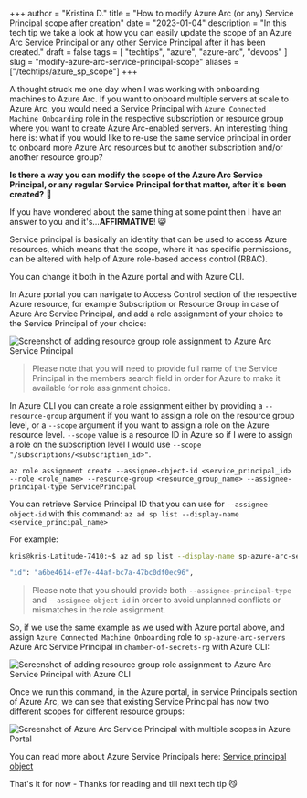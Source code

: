 +++
author = "Kristina D."
title = "How to modify Azure Arc (or any) Service Principal scope after creation"
date = "2023-01-04"
description = "In this tech tip we take a look at how you can easily update the scope of an Azure Arc Service Principal or any other Service Principal after it has been created."
draft = false
tags = [
    "techtips",
    "azure",
    "azure-arc",
    "devops"
]
slug = "modify-azure-arc-service-principal-scope"
aliases = ["/techtips/azure_sp_scope"]
+++

A thought struck me one day when I was working with onboarding machines to Azure Arc. If you want to onboard multiple servers at scale to Azure Arc, you would need a Service Principal with ```Azure Connected Machine Onboarding``` role in the respective subscription or resource group where you want to create Azure Arc-enabled servers. An interesting thing here is: what if you would like to re-use the same service principal in order to onboard more Azure Arc resources but to another subscription and/or another resource group?

**Is there a way you can modify the scope of the Azure Arc Service Principal, or any regular Service Principal for that matter, after it's been created?** 🧐

If you have wondered about the same thing at some point then I have an answer to you and it's...**AFFIRMATIVE**! 😸

Service principal is basically an identity that can be used to access Azure resources, which means that the scope, where it has specific permissions, can be altered with help of Azure role-based access control (RBAC).

You can change it both in the Azure portal and with Azure CLI.

In Azure portal you can navigate to Access Control section of the respective Azure resource, for example Subscription or Resource Group in case of Azure Arc Service Principal, and add a role assignment of your choice to the Service Principal of your choice:

![Screenshot of adding resource group role assignment to Azure Arc Service Principal](../../images/tech_tips/azure_arc_sp_portal.png)

> Please note that you will need to provide full name of the Service Principal in the members search field in order for Azure to make it available for role assignment choice.

In Azure CLI you can create a role assignment either by providing a ```--resource-group``` argument if you want to assign a role on the resource group level, or a ```--scope``` argument if you want to assign a role on the Azure resource level. ```--scope``` value is a resource ID in Azure so if I were to assign a role on the subscription level I would use ```--scope "/subscriptions/<subscription_id>"```.

```az role assignment create --assignee-object-id <service_principal_id> --role <role_name> --resource-group <resource_group_name> --assignee-principal-type ServicePrincipal```

You can retrieve Service Principal ID that you can use for ```--assignee-object-id``` with this command: ```az ad sp list --display-name <service_principal_name>```

For example:

``` bash
kris@kris-Latitude-7410:~$ az ad sp list --display-name sp-azure-arc-servers | grep id

"id": "a6be4614-ef7e-44af-bc7a-47bc0df0ec96",

```

> Please note that you should provide both ```--assignee-principal-type``` and ```--assignee-object-id``` in order to avoid unplanned conflicts or mismatches in the role assignment.

So, if we use the same example as we used with Azure portal above, and assign ```Azure Connected Machine Onboarding```  role to ```sp-azure-arc-servers``` Azure Arc Service Principal in ```chamber-of-secrets-rg``` with Azure CLI:

![Screenshot of adding resource group role assignment to Azure Arc Service Principal with Azure CLI](../../images/tech_tips/azure_arc_sp_cli.png)

Once we run this command, in the Azure portal, in service Principals section of Azure Arc, we can see that existing Service Principal has now two different scopes for different resource groups:

![Screenshot of Azure Arc Service Principal with multiple scopes in Azure Portal](../../images/tech_tips/azure_arc_sp_scope_portal.png)

You can read more about Azure Service Principals here: [Service principal object](https://learn.microsoft.com/en-us/azure/active-directory/develop/app-objects-and-service-principals#service-principal-object)

That\'s it for now - Thanks for reading and till next tech tip 😼
